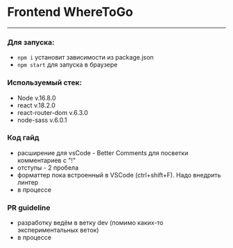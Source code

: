 # Frontend WhereToGo

---------------------------------------------------

### Для запуска:
- ```npm i```  установит зависимости из package.json
- ```npm start``` для запуска в браузере

### Используемый стек:
- Node v.16.8.0
- react v.18.2.0
- react-router-dom v.6.3.0
- node-sass v.6.0.1


### Код гайд
- расширение для vsCode - Better Comments для посветки комментариев с "!"
- отступы - 2 пробела
- форматтер пока встроенный в VSCode (ctrl+shift+F). Надо внедрить линтер
- в процессе

### PR guideline
- разработку ведём в ветку dev (помимо каких-то экспериментальных веток)
- в процессе




